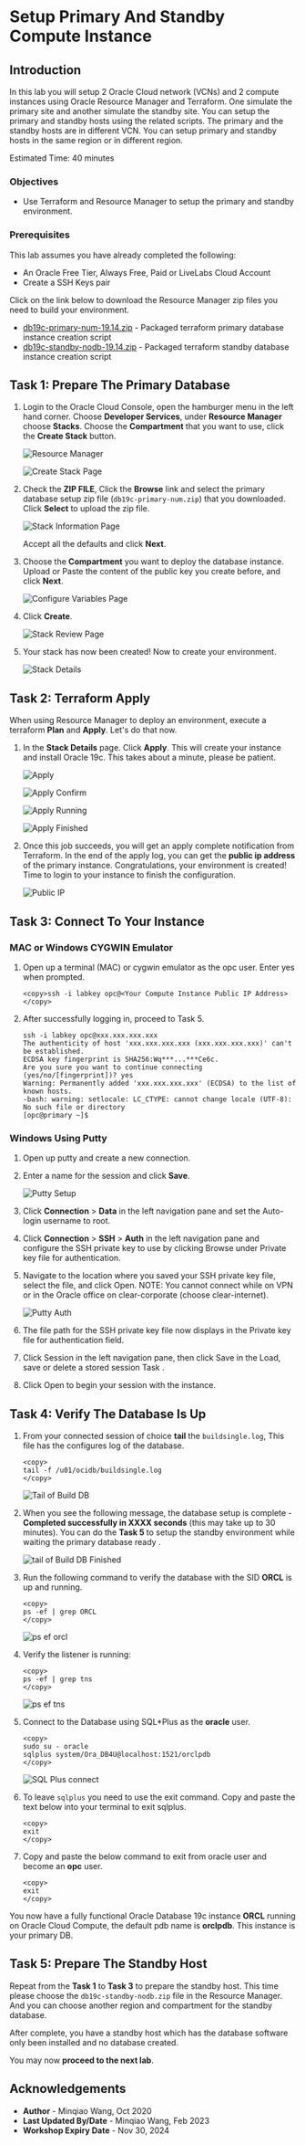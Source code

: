 # Setup Primary And Standby Compute Instance

## Introduction

In this lab you will setup 2 Oracle Cloud network (VCNs) and 2 compute instances using Oracle Resource Manager and Terraform. One simulate the primary site and another simulate the standby site. You can setup the primary and standby hosts using the related scripts. The primary and the standby hosts are in different VCN. You can setup primary and standby hosts in the same region or in different region.

Estimated Time: 40 minutes

### Objectives

- Use Terraform and Resource Manager to setup the primary and standby environment.

### Prerequisites

This lab assumes you have already completed the following:
- An Oracle Free Tier, Always Free, Paid or LiveLabs Cloud Account
- Create a SSH Keys pair

Click on the link below to download the Resource Manager zip files you need to build your environment.

- [db19c-primary-num-19.14.zip](https://objectstorage.us-phoenix-1.oraclecloud.com/p/WFlStlZpSo-OuHYfyyeEOP893BIOQqMX656nqc_ggCoWvyFEEQJS76OqiNmkOOZi/n/oraclepartnersas/b/dataguard_op/o/db19c-primary-num-19.14.zip) - Packaged terraform primary database instance creation script
- [db19c-standby-nodb-19.14.zip](https://objectstorage.us-phoenix-1.oraclecloud.com/p/uv4kCIVrE-NHHP2T-PAHF_Xq8iuT3-fJd6bIy_Fzo7ll-4yeSxH34W6lmilniCj2/n/oraclepartnersas/b/dataguard_op/o/db19c-standby-nodb-19.14.zip) - Packaged terraform standby database instance creation script



## **Task 1:** Prepare The Primary Database

1. Login to the Oracle Cloud Console, open the hamburger menu in the left hand corner. Choose **Developer Services**, under **Resource Manager** choose **Stacks**. Choose the **Compartment** that you want to use, click the  **Create Stack** button. 

    ![Resource Manager](images/image-resourcemanager.png " ")
    
    
    
    ![Create Stack Page](./images/step1.3-createstackpage.png " ")
    
2. Check the **ZIP FILE**, Click the **Browse** link and select the primary database setup zip file (`db19c-primary-num.zip`) that you downloaded. Click **Select** to upload the zip file.

    ![Stack Information Page](images/image-stackinforpage.png)

    Accept all the defaults and click **Next**.


3. Choose the **Compartment** you want to deploy the database instance. Upload or Paste the content of the public key you create before,  and click **Next**. 

    ![Configure Variables Page](images/image-configurevariable.png)

    

4. Click **Create**.

    ![Stack Review Page](images/image-stackreviewpage.png)

5. Your stack has now been created!  Now to create your environment. 

    ![Stack Details](images/image-stackdetail.png)



## Task 2: Terraform Apply

When using Resource Manager to deploy an environment, execute a terraform **Plan** and **Apply**. Let's do that now.

1.  In the **Stack Details** page.  Click **Apply**. This will create your instance and install Oracle 19c. This takes about a minute, please be patient.

    ![Apply](images/image-applypage.png)
    
    ![Apply Confirm](images/image-applyconfirm.png)
    
    ![Apply Running](images/image-applyrunning.png)
    
    ![Apply Finished](images/image-applyfinished.png)

2.  Once this job succeeds, you will get an apply complete notification from Terraform.  In the end of the apply log,  you can get the **public ip address** of the primary instance. Congratulations, your environment is created! Time to login to your instance to finish the configuration.

    ![Public IP](images/image-publicip.png)


## **Task 3:** Connect To Your Instance

### MAC or Windows CYGWIN Emulator

1.  Open up a terminal (MAC) or cygwin emulator as the opc user.  Enter yes when prompted.

    ````
    <copy>ssh -i labkey opc@<Your Compute Instance Public IP Address></copy>
    ````

2. After successfully logging in, proceed to Task 5.

    ```
    ssh -i labkey opc@xxx.xxx.xxx.xxx
    The authenticity of host 'xxx.xxx.xxx.xxx (xxx.xxx.xxx.xxx)' can't be established.
    ECDSA key fingerprint is SHA256:Wq***...***Ce6c.
    Are you sure you want to continue connecting (yes/no/[fingerprint])? yes
    Warning: Permanently added 'xxx.xxx.xxx.xxx' (ECDSA) to the list of known hosts.
    -bash: warning: setlocale: LC_CTYPE: cannot change locale (UTF-8): No such file or directory
    [opc@primary ~]$ 
    ```

    

### Windows Using Putty

1.  Open up putty and create a new connection.

2.  Enter a name for the session and click **Save**.

    ![Putty Setup](./images/putty-setup.png " ")

3.  Click **Connection** > **Data** in the left navigation pane and set the Auto-login username to root.

4.  Click **Connection** > **SSH** > **Auth** in the left navigation pane and configure the SSH private key to use by clicking Browse under Private key file for authentication.

5.  Navigate to the location where you saved your SSH private key file, select the file, and click Open.  NOTE:  You cannot connect while on VPN or in the Oracle office on clear-corporate (choose clear-internet).

    ![Putty Auth](./images/putty-auth.png " ")

6.  The file path for the SSH private key file now displays in the Private key file for authentication field.

7.  Click Session in the left navigation pane, then click Save in the Load, save or delete a stored session Task .

8.  Click Open to begin your session with the instance.


## **Task 4:** Verify The Database Is Up

1.  From your connected session of choice **tail** the `buildsingle.log`, This file has the configures log of the database.

    ````
    <copy>
    tail -f /u01/ocidb/buildsingle.log
    </copy>
    ````
    ![Tail of Build DB](./images/tailOfBuildDBInstanceLog.png " ")

2.  When you see the following message, the database setup is complete - **Completed successfully in XXXX seconds** (this may take up to 30 minutes). You can do the **Task 5** to setup the standby environment while waiting the primary database ready .

    ![tail of Build DB Finished](./images/tailOfBuildDBInstanceLog_finished.png " ")

3.  Run the following command to verify the database with the SID **ORCL** is up and running.

    ````
    <copy>
    ps -ef | grep ORCL
    </copy>
    ````

    ![ps ef orcl](./images/pseforcl.png " ")

4. Verify the listener is running:

    ````
    <copy>
    ps -ef | grep tns
    </copy>
    ````

    ![ps ef tns](./images/pseftns.png " ")

5.  Connect to the Database using SQL*Plus as the **oracle** user.

    ````
    <copy>
    sudo su - oracle
    sqlplus system/Ora_DB4U@localhost:1521/orclpdb
    </copy>
    ````
    

    ![SQL Plus connect](images/image-sqlplusconnect.png)
    
6.  To leave `sqlplus` you need to use the exit command. Copy and paste the text below into your terminal to exit sqlplus.

    ````
    <copy>
    exit
    </copy>
    ````

7.  Copy and paste the below command to exit from oracle user and become an **opc** user.

    ````
    <copy>
    exit
    </copy>
    ````

You now have a fully functional Oracle Database 19c instance **ORCL** running on Oracle Cloud Compute, the default pdb name is **orclpdb**. This instance is your primary DB.

## **Task 5:** Prepare The Standby Host

Repeat from the **Task 1** to **Task 3** to prepare the standby host. This time please choose the `db19c-standby-nodb.zip` file in the Resource Manager. And you can choose another region and compartment for the standby database.

After complete, you have a standby host which has the database software only been installed and no database created.

You may now **proceed to the next lab**.

## Acknowledgements
* **Author** - Minqiao Wang, Oct 2020
* **Last Updated By/Date** - Minqiao Wang, Feb 2023
* **Workshop Expiry Date** - Nov 30, 2024



